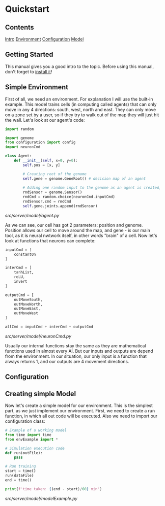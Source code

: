 # Quickstart

## Contents
[Intro](#Getting-Started)
[Environment](#Simple-Environment)
[Configuration](#Configuration)
[Model](#Creating-Model)

## Getting Started
This manual gives you a good intro to the topic. Before using this manual, don't forget to [install it](../README.md)!

## Simple Environment
First of all, we need an environment. For explanation I will use the built-in example. This model trains cells (in computing called agents) that can only move in any 4 directions: south, west, north and east. They can only move on a zone set by a user, so if they try to walk out of the map they will just hit the wall. Let's look at our agent's code:

```python
import random

import genome
from configuration import config
import neuronCmd

class Agent:
    def __init__(self, x=0, y=0):
        self.pos = [x, y]

        # Creating root of the genome
        self.gene = genome.GeneRoot() # decision map of an agent
        
        # Adding one random input to the genome as an agent is created, as genome functions work only with non-empty genes.
        rndSensor = genome.Sensor()
        rndCmd = random.choice(neuronCmd.inputCmd)
        rndSensor.cmd = rndCmd
        self.gene.joints.append(rndSensor)
```
*src/server/model/agent.py*

As we can see, our cell has got 2 parameters: position and genome. Position allows our cell to move around the map, and gene - is our main tool, as it is neural nwtwork itself, in other words "brain" of a cell. Now let's look at functions that neurons can complete:


```python
inputCmd = [
    constantOn
]

interCmd = [
    tanhList,
    reLU,
    invert
]

outputCmd = [
    outMoveSouth,
    outMoveNorth,
    outMoveEast,
    outMoveWest
]

allCmd = inputCmd + interCmd + outputCmd
```
*src/server/model/neuronCmd.py*

Usually our internal functions stay the same as they are mathematical functions used in almost every AI. But our inputs and outputs are depend from the environment. In our situation, our only input is a function that always returns 1, and our outputs are 4 movement directions.

## Configuration


## Creating simple Model
Now let's create a simple model for our environment. This is the simplest part, as we just implement our environment. First, we need to create a run function, in which all out code will be executed. Also we need to import our configuration class:

```python
# Example of a working model
from time import time
from envExample import *

# Simulation execution code
def run(outFile):
    pass

# Run training
start = time()
run(dataFile)
end = time()

print(f'time taken: {(end - start)/60} min')
```
*src/server/model/modelExample.py*